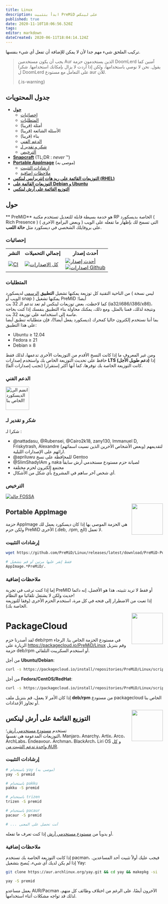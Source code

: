 ```yaml
---
title: Linux
description: ابدأ بتثبيت PreMiD على لينكس
published: true
date: 2020-11-10T18:06:56.520Z
tags:
editor: markdown
dateCreated: 2020-06-11T18:04:14.124Z
---
```


تركيب الملحق شيء مهم جدا لأن لا يمكن للإضافة أن تفعل أي شيء بنفسها.

> يجب أن يكون مستخدمين Aur الذين يستخدمون حزمة DoomLerd آمنين كما يقول. نحن لا نوصي باستخدامها، ولكن إذا أردت لا يزال بإمكانك استخدامها. شكرا ل DoomLerd على التعامل مع مستودع aur للأن. 
> 
> {.is-warning}

## جدول المحتويات

- **[حول](#about)**
  - [إحصائيات](#stats)
  - [المتطلبات](#requirements)
  - أمثلة (قريبا)
  - الأسئلة الشائعة (قريبا)
  - بناء (قريبا)
  - [الدعم الفني](#support)
  - [شكر و تقدير لـ](#credits)
  - [الترخيص](#license)
- **[Snapcraft](#snapcraft)** (TL;DR : _never_ ™️)
- **[Portable AppImage](#appimage)** (_موصى به_)
  - [إرشادات التثبيت](#appimageinstall)
  - [ملاحظات إضافية](#appimagenotes)
- [**التوزيعات القائمة على ريد هات إنتربرايس لينكس (RHEL)**](#packagecloud)
- [**التوزيعات القائمة على Debian و Ubuntu**](#packagecloud)
- [**التوزيع القائمة على أرش لينكس**](#arch)

<a name="about"></a>

## حول

** PreMiD** هو خدمة بسيطة قابلة للتعديل تستخدم مكتبة RP الخاصة بديسكورد ( Rich Presence ) التي تسمح لك بإظهار ما تفعله على الويب ( وبعض البرامج الآخرى ) على بروفايلك الشخصي في ديسكورد مثل **حالة اللعب**.

<a name="stats"></a>

### إحصائيات

<table>
  <tr>
    <th>النشر</th>
    <th>إجمالي التحميلات</th>
    <th>أحدث إصدار</th>
  </tr>
  <tr>
    <td><a href="https://github.com/PreMiD/Linux/actions"><img src="https://github.com/PreMiD/Linux/workflows/CI/badge.svg?branch=master&event=push" alt="CI"></a></td>
    <td><a href="https://github.com/PreMiD/Linux/releases"><img src="https://img.shields.io/github/downloads/PreMiD/Linux/total.svg?maxAge=86400" alt="كل الاصدارات"></a></td>
    <td><a href="https://github.com/PreMiD/Linux/releases/latest"><img src="https://img.shields.io/github/v/release/PreMiD/Linux.svg?maxAge=86400" alt="أحدث إصدار"><br><img src="https://img.shields.io/github/downloads/PreMiD/Linux/latest/total.svg?maxAge=86400" alt="اصدارات Github"></a></td>
  </tr>
</table>

<a name="requirements"></a>

### المتطلبات

من الناحية التقنية كل توزيعة يمكنها تشغيل **التطبيق** [الرسمي](https://discordapp.com/download) لديسكورد ( ليس نسخة الويب أو snap ) يمكنها تشغيل PreMiD أيضا؛</br> كما لاحظت، بعض توزيعات لينكس لم تعد تدعم الـ 32 بت (ia32/i686/i386/x86)، ونتيجة لذلك، قمنا بالمثل. ومع ذلك، يمكنك محاولة بناء التطبيق بنفسك إذا كنت بحاجة ماسة إلى استخدامه على توزيعة 32 بت.</br> بما أننا نستخدم إلكترون حاليا كمحرك (ديسكورد يفعل أيضا!)، فإن متطلباته تنطبق أيضا على هذا التطبيق:

- Ubuntu ≥ 12.04
- Fedora ≥ 21
- Debian ≥ 8

ومن غير المعروف ما إذا كانت النسخ الأقدم من التوزيعات الأخرى تدعمها، لذلك فقط حافظ على تحديث التوزيعة الخاص بك واستخدم إصدارات **LTS (دعم طويل الأجل)** إذا كانت التوزيعة الخاصة بك توفرها، كما أنها أكثر إستقرارا (تجنب إصدارات ألفا).

<a name="support"></a>

### الدعم الفني

<div>
  <a target="_blank" href="https://discord.premid.app/" title="انضم الى الديسكورد الخاص بنا!">
    <img height="75px" draggable="false" src="https://discordapp.com/api/guilds/493130730549805057/widget.png?style=banner2" alt="انضم الى الديسكورد الخاص بنا!">
  </a>
</div>

<a name="credits"></a>

### شكر و تقدير لـ

شكرا لـ :

- @nattadasu, @Rubensei, @Cairo2k18, zany130, Immanuel D, Friskytrash, Alexandre (وبعض الأشخاص الآخرين الذين نسيت اسمائهم) لتقديمهم ارائهم على الإصدارات الليلية.
- @apriluwu للمحافظة على نسخ Gentoo
- @SlimShadyIAm و naka لصيانة حزم مستودع مستخدمي أرش سابقاً
- مجتمع إلكترون لحزم مختلفة
- أي شخص آخر ساهم في المشروع بأي شكل من الأشكال.

<a name="license"></a>

### الترخيص

[![حالة FOSSA](https://app.fossa.io/api/projects/git%2Bgithub.com%2FPreMiD%2FLinux.svg?type=large)](https://app.fossa.io/projects/git%2Bgithub.com%2FPreMiD%2FLinux?ref=badge_large)

<img src="https://i.imgur.com/ACAxtmA.png" width="100" height="100" align="right"></img>
<a name="snapcraft"></a>

## Portable AppImage

حزمة AppImage هي الحزمة الموصى بها إذا كان ديسكورد يعمل لك ولكن حزم PreMiD الأخرى (.deb, .rpm, الخ) لا تعمل.

<a name="appimageinstall"></a>

### إرشادات التثبيت

```bash
wget https://github.com/PreMiD/Linux/releases/latest/download/PreMiD-Portable.AppImage && chmod a+x PreMiD*.AppImage
```

```bash
# فقط إنقر عليها مرتين أو قم بتشغيل
AppImage.*PreMiD/.
```

<a name="appimagenotes"></a>

### ملاحظات إضافية

إما إذا كنت ترغب في تجربة PreMiD أو فقط لا تريد تثبيته، هذا هو الأفضل، إنه دائما حديث ولكن لا يشتغل تلقائيا مع النظام!</br>إذا تعبت من الاضطرار إلى فتحه في كل مرة، استخدم الحزم الأخرى (وفقا للتوزيعة الخاصة بك).

<img src="https://raw.githubusercontent.com/PreMiD/Linux/master/.github/packagecloud.png" width="100" height="100" align="right"></img>
<a name="packagecloud"></a>

# PackageCloud

لقد أصدرنا حزم deb/rpm في مستودع الحزمة الخاص بنا. الرجاء الزيارة على https://packagecloud.io/PreMiD/Linux وقم بتنزيل حزمة deb/rpm أو استخدم السكريبت التلقائي.

من أجل **Ubuntu/Debian**:

```bash
curl -s https://packagecloud.io/install/repositories/PreMiD/Linux/script.deb.sh | sudo bash
```

من أجل **Fedora/CentOS/RedHat**:

```bash
curl -s https://packagecloud.io/install/repositories/PreMiD/Linux/script.rpm.sh | sudo bash
```

إذا كان الأمر لا يعمل، قم بتنزيل ملف **deb/rpm** من مستودع packagecloud الخاص بنا أو تجاوز الإعدادات.

<a name="arch"></a>
<img src="https://raw.githubusercontent.com/PreMiD/Linux/86ae2fbd49499785281f388a5305b06e0d3ecfea/.github/iusearchbtw.svg" width="100" height="100" align="right"></img>

## التوزيع القائمة على أرش لينكس

تستخدم [مستودع مستخدمي أرش](https://aur.archlinux.org/packages/premid)؛</br>التوزيعات المدعومة هي _نفسها_، Manjaro، Anarchy، Artix، Arco، ArchLabs، Endeavour، Archman، BlackArch، Liri OS و [كل واحدة تدعم التثبيت من AUR](https://wiki.archlinux.org/index.php/Arch-based_distributions#Active).

<a name="archinstall"></a>

### إرشادات التثبيت

```bash
# باستخدام yay (موصى به)
yay -S premid
```

```bash
# باستخدام pakku
pakku -S premid
```

```bash
# باستخدام trizen
trizen -S premid
```

```bash
# باستخدام pacaur
pacaur -S premid
```

```bash
# ... أنت تحصل على المعنى
```

أو يدوياً من [مستودع مستخدمي أرش](https://aur.archlinux.org/packages/premid) إذا كنت تعرف ما تفعله.

<a name="archnotes"></a>

### ملاحظات إضافية

إذا كانت التوزيعة الخاصة بك تستخدم pacman، فيجب عليك أولاً تثبيت أحد المساعدين. إذا لم يكن لديك أي شيء، يُنصح بتشغيل Yay:

```bash
git clone https://aur.archlinux.org/yay.git && cd yay && makepkg -si
```

```bash
yay -S premid
```

يعمل مساعدو AUR/Pacman الآخرون أيضًا، على الرغم من اختلاف وظائف كل منهم، لذلك قد تواجه مشكلات أثناء استخدامها.